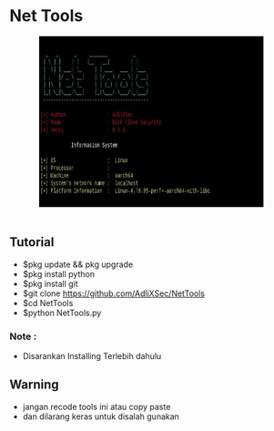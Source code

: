# Net Tools

<center><img src="example.jpg" height="300" width="400"></center><br>

## Tutorial

- $pkg update && pkg upgrade
- $pkg install python
- $pkg install git
- $git clone https://github.com/AdliXSec/NetTools
- $cd NetTools
- $python NetTools.py

### Note : 

- Disarankan Installing Terlebih dahulu

## Warning

- jangan recode tools ini atau copy paste
- dan dilarang keras untuk disalah gunakan